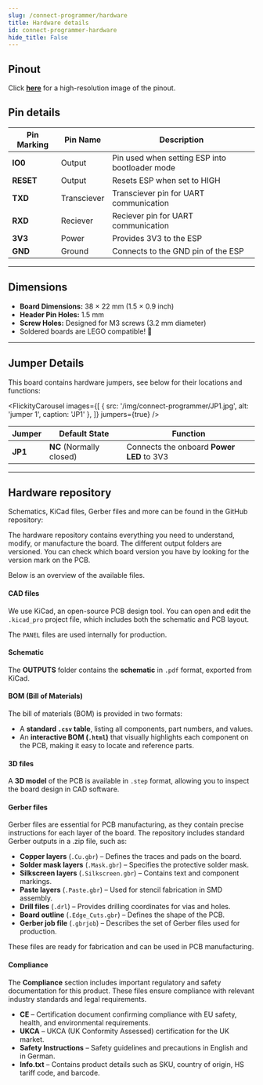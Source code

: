 ```yaml
---
slug: /connect-programmer/hardware 
title: Hardware details
id: connect-programmer-hardware 
hide_title: False
---
```


## Pinout

<CenteredImage src="/img/connect-programmer/pinout.jpg" alt="CONNECT programmer pinout" />

Click [**here**](/img/connect-programmer/pinout.jpg) for a high-resolution image of the pinout.

## Pin details

| Pin Marking | Pin Name | Description                                     |
| ----------- | -------- | ----------------------------------------------- |
| **IO0**     | Output   | Pin used when setting ESP into bootloader mode  |
| **RESET**   | Output    | Resets ESP when set to HIGH |
| **TXD**     | Transciever     | Transciever pin for UART communication                |
| **RXD**     | Reciever    | Reciever pin for UART communication                |
| **3V3**     | Power    | Provides 3V3 to the ESP               |
| **GND**     | Ground    | Connects to the GND pin of the ESP               |

---

## Dimensions

- **Board Dimensions:** 38 × 22 mm (1.5 × 0.9 inch)   
- **Header Pin Holes:** 1.5 mm  
- **Screw Holes:** Designed for M3 screws (3.2 mm diameter)  
- Soldered boards are LEGO compatible! 🧱 

---

## Jumper Details

This board contains hardware jumpers, see below for their locations and functions:

<FlickityCarousel
  images={[
    { src: '/img/connect-programmer/JP1.jpg', alt: 'jumper 1', caption: 'JP1' },
  ]}
  jumpers={true}
/>

| Jumper  | Default State            | Function                                                                                                      |
| ------- | ------------------------ | ------------------------------------------------------------------------------------------------------------- |
| **JP1** | **NC** (Normally closed) | Connects the onboard **Power LED** to 3V3                                     |

---

## Hardware repository

Schematics, KiCad files, Gerber files and more can be found in the GitHub repository:

<QuickLink 
  title="CONNECT programmer Hardware Design" 
  description="GitHub hardware repository for this product"
  url="https://github.com/SolderedElectronics/CONNECT-programmer-hardware-design/tree/main" 
/> 

The hardware repository contains everything you need to understand, modify, or manufacture the board. The different output folders are versioned. You can check which board version you have by looking for the version mark on the PCB.

Below is an overview of the available files.  

#### CAD files

We use KiCad, an open-source PCB design tool. You can open and edit the `.kicad_pro` project file, which includes both the schematic and PCB layout.  

The `PANEL` files are used internally for production.  

#### Schematic

The **OUTPUTS** folder contains the **schematic** in `.pdf` format, exported from KiCad.

#### BOM (Bill of Materials)

The bill of materials (BOM) is provided in two formats:  

- A **standard `.csv` table**, listing all components, part numbers, and values.  
- An **interactive BOM (`.html`)** that visually highlights each component on the PCB, making it easy to locate and reference parts.  

#### 3D files

A **3D model** of the PCB is available in `.step` format, allowing you to inspect the board design in CAD software.  

#### Gerber files 

Gerber files are essential for PCB manufacturing, as they contain precise instructions for each layer of the board. The repository includes standard Gerber outputs in a .zip file, such as:  

- **Copper layers** (`.Cu.gbr`) – Defines the traces and pads on the board.  
- **Solder mask layers** (`.Mask.gbr`) – Specifies the protective solder mask.  
- **Silkscreen layers** (`.Silkscreen.gbr`) – Contains text and component markings.  
- **Paste layers** (`.Paste.gbr`) – Used for stencil fabrication in SMD assembly.  
- **Drill files** (`.drl`) – Provides drilling coordinates for vias and holes.  
- **Board outline** (`.Edge_Cuts.gbr`) – Defines the shape of the PCB.  
- **Gerber job file** (`.gbrjob`) – Describes the set of Gerber files used for production.  

These files are ready for fabrication and can be used in PCB manufacturing.

#### Compliance  

The **Compliance** section includes important regulatory and safety documentation for this product. These files ensure compliance with relevant industry standards and legal requirements.  

- **CE** – Certification document confirming compliance with EU safety, health, and environmental requirements.  
- **UKCA** – UKCA (UK Conformity Assessed) certification for the UK market.  
- **Safety Instructions** – Safety guidelines and precautions in English and in German.  
- **Info.txt** – Contains product details such as SKU, country of origin, HS tariff code, and barcode.